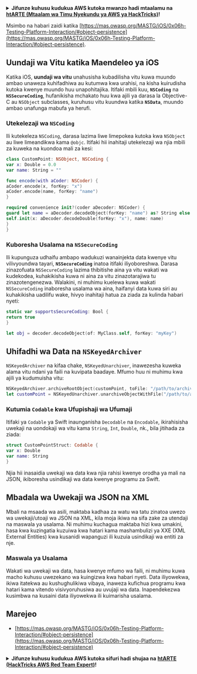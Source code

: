 <details>

<summary><strong>Jifunze kuhusu kudukua AWS kutoka mwanzo hadi mtaalamu na</strong> <a href="https://training.hacktricks.xyz/courses/arte"><strong>htARTE (Mtaalam wa Timu Nyekundu ya AWS ya HackTricks)</strong></a><strong>!</strong></summary>

Njia nyingine za kusaidia HackTricks:

* Ikiwa unataka kuona **kampuni yako ikionekana kwenye HackTricks** au **kupakua HackTricks kwa muundo wa PDF** Angalia [**MPANGO WA KUJIUNGA**](https://github.com/sponsors/carlospolop)!
* Pata [**swag rasmi ya PEASS & HackTricks**](https://peass.creator-spring.com)
* Gundua [**The PEASS Family**](https://opensea.io/collection/the-peass-family), mkusanyiko wetu wa kipekee wa [**NFTs**](https://opensea.io/collection/the-peass-family)
* **Jiunge na** 💬 [**Kikundi cha Discord**](https://discord.gg/hRep4RUj7f) au [**kikundi cha telegram**](https://t.me/peass) au **tufuate** kwenye **Twitter** 🐦 [**@carlospolopm**](https://twitter.com/hacktricks_live)**.**
* **Shiriki mbinu zako za kudukua kwa kuwasilisha PRs kwenye** [**HackTricks**](https://github.com/carlospolop/hacktricks) na [**HackTricks Cloud**](https://github.com/carlospolop/hacktricks-cloud) repos za github.

</details>

Msimbo na habari zaidi katika [https://mas.owasp.org/MASTG/iOS/0x06h-Testing-Platform-Interaction/#object-persistence](https://mas.owasp.org/MASTG/iOS/0x06h-Testing-Platform-Interaction/#object-persistence).

## Uundaji wa Vitu katika Maendeleo ya iOS

Katika iOS, **uundaji wa vitu** unahusisha kubadilisha vitu kuwa muundo ambao unaweza kuhifadhiwa au kutumwa kwa urahisi, na kisha kuirudisha kutoka kwenye muundo huu unapohitajika. Itifaki mbili kuu, **`NSCoding`** na **`NSSecureCoding`**, hufanikisha mchakato huu kwa ajili ya darasa la Objective-C au `NSObject` subclasses, kuruhusu vitu kuundwa katika **`NSData`**, muundo ambao unafunga mabufa ya herufi.

### Utekelezaji wa **`NSCoding`**
Ili kutekeleza `NSCoding`, darasa lazima liwe limepokea kutoka kwa `NSObject` au liwe limeandikwa kama `@objc`. Itifaki hii inahitaji utekelezaji wa njia mbili za kuweka na kuondoa mali za kesi:
```swift
class CustomPoint: NSObject, NSCoding {
var x: Double = 0.0
var name: String = ""

func encode(with aCoder: NSCoder) {
aCoder.encode(x, forKey: "x")
aCoder.encode(name, forKey: "name")
}

required convenience init?(coder aDecoder: NSCoder) {
guard let name = aDecoder.decodeObject(forKey: "name") as? String else { return nil }
self.init(x: aDecoder.decodeDouble(forKey: "x"), name: name)
}
}
```
### **Kuboresha Usalama na `NSSecureCoding`**
Ili kupunguza udhaifu ambapo wadukuzi wanainjekta data kwenye vitu vilivyoundwa tayari, **`NSSecureCoding`** inatoa itifaki iliyoboreshwa. Darasa zinazofuata `NSSecureCoding` lazima thibitishe aina ya vitu wakati wa kudekodea, kuhakikisha kuwa ni aina za vitu zinazotarajiwa tu zinazotengenezwa. Walakini, ni muhimu kuelewa kuwa wakati `NSSecureCoding` inaboresha usalama wa aina, haifanyi data kuwa siri au kuhakikisha uadilifu wake, hivyo inahitaji hatua za ziada za kulinda habari nyeti:
```swift
static var supportsSecureCoding: Bool {
return true
}

let obj = decoder.decodeObject(of: MyClass.self, forKey: "myKey")
```
## Uhifadhi wa Data na `NSKeyedArchiver`
`NSKeyedArchiver` na kifaa chake, `NSKeyedUnarchiver`, inawezesha kuweka alama vitu ndani ya faili na kuvipata baadaye. Mfumo huu ni muhimu kwa ajili ya kudumuisha vitu:
```swift
NSKeyedArchiver.archiveRootObject(customPoint, toFile: "/path/to/archive")
let customPoint = NSKeyedUnarchiver.unarchiveObjectWithFile("/path/to/archive") as? CustomPoint
```
### Kutumia `Codable` kwa Ufupishaji wa Ufumaji
Itifaki ya `Codable` ya Swift inaunganisha `Decodable` na `Encodable`, ikirahisisha uwekaji na uondokaji wa vitu kama `String`, `Int`, `Double`, nk., bila jitihada za ziada:
```swift
struct CustomPointStruct: Codable {
var x: Double
var name: String
}
```
Njia hii inasaidia uwekaji wa data kwa njia rahisi kwenye orodha ya mali na JSON, ikiboresha usindikaji wa data kwenye programu za Swift.

## Mbadala wa Uwekaji wa JSON na XML
Mbali na msaada wa asili, maktaba kadhaa za watu wa tatu zinatoa uwezo wa uwekaji/utoaji wa JSON na XML, kila moja ikiwa na sifa zake za utendaji na maswala ya usalama. Ni muhimu kuchagua maktaba hizi kwa umakini, hasa kwa kuzingatia kuzuiwa kwa hatari kama mashambulizi ya XXE (XML External Entities) kwa kusanidi wapanguzi ili kuzuia usindikaji wa entiti za nje.

### Maswala ya Usalama
Wakati wa uwekaji wa data, hasa kwenye mfumo wa faili, ni muhimu kuwa macho kuhusu uwezekano wa kuingizwa kwa habari nyeti. Data iliyowekwa, ikiwa itatekwa au kushughulikiwa vibaya, inaweza kufichua programu kwa hatari kama vitendo visivyoruhusiwa au uvujaji wa data. Inapendekezwa kusimbwa na kusaini data iliyowekwa ili kuimarisha usalama.


## Marejeo
* [https://mas.owasp.org/MASTG/iOS/0x06h-Testing-Platform-Interaction/#object-persistence](https://mas.owasp.org/MASTG/iOS/0x06h-Testing-Platform-Interaction/#object-persistence)

<details>

<summary><strong>Jifunze kuhusu kudukua AWS kutoka sifuri hadi shujaa na</strong> <a href="https://training.hacktricks.xyz/courses/arte"><strong>htARTE (HackTricks AWS Red Team Expert)</strong></a><strong>!</strong></summary>

Njia nyingine za kusaidia HackTricks:

* Ikiwa unataka kuona **kampuni yako ikitangazwa kwenye HackTricks** au **kupakua HackTricks kwa muundo wa PDF** Angalia [**MPANGO WA KUJIUNGA**](https://github.com/sponsors/carlospolop)!
* Pata [**swag rasmi wa PEASS & HackTricks**](https://peass.creator-spring.com)
* Gundua [**The PEASS Family**](https://opensea.io/collection/the-peass-family), mkusanyiko wetu wa [**NFTs**](https://opensea.io/collection/the-peass-family) za kipekee
* **Jiunge na** 💬 [**Kikundi cha Discord**](https://discord.gg/hRep4RUj7f) au [**kikundi cha telegram**](https://t.me/peass) au **tufuate** kwenye **Twitter** 🐦 [**@carlospolopm**](https://twitter.com/hacktricks_live)**.**
* **Shiriki mbinu zako za kudukua kwa kuwasilisha PRs kwenye** [**HackTricks**](https://github.com/carlospolop/hacktricks) na [**HackTricks Cloud**](https://github.com/carlospolop/hacktricks-cloud) github repos.

</details>
